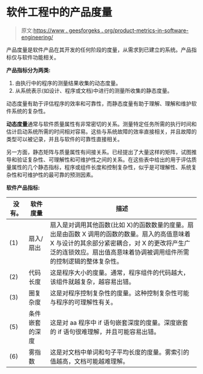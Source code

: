 # 软件工程中的产品度量

> 原文:[https://www . geesforgeks . org/product-metrics-in-software-engineering/](https://www.geeksforgeeks.org/product-metrics-in-software-engineering/)

产品度量是软件产品在其开发的任何阶段的度量，从需求到已建立的系统。产品指标仅与软件功能相关。

**产品指标分为两类:**

1.  由执行中的程序的测量结果收集的动态度量。
2.  从系统表示(如设计、程序或文档)中进行的测量所收集的静态度量。

动态度量有助于评估程序的效率和可靠性，而静态度量有助于理解、理解和维护软件系统的复杂性。

**动态度量**通常与软件质量属性有非常密切的关系。测量特定任务所需的执行时间和估计启动系统所需的时间相对容易。这些与系统故障的效率直接相关，并且故障的类型可以被记录，并且与软件的可靠性直接相关。

另一方面，静态矩阵与质量属性有间接关系。已经提出了大量这样的矩阵，试图推导和验证复杂性、可理解性和可维护性之间的关系。在这些表中给出的用于评估质量属性的几个静态指标，程序或组件长度和控制复杂性，似乎是可理解性、系统复杂性和可维护性的最可靠的预测因素。

**软件产品指标:**

<center>

| 没有。 | 软件度量 | 描述 |
| --- | --- | --- |
| (1) | 扇入/扇出 | 扇入是对调用其他函数(比如 X)的函数数量的度量。扇出是由函数 X 调用的函数的数量。扇入的高值意味着 X 与设计的其余部分紧密耦合，对 X 的更改将产生广泛的连锁效应。扇出值高意味着协调被调用组件所需的控制逻辑的整体复杂性。 |
| (2) | 代码长度 | 这是程序大小的度量。通常，程序组件的代码越大，该组件就越复杂，越容易出错。 |
| (3) | 圈复杂度 | 这是对程序控制复杂性的度量。这种控制复杂性可能与程序的可理解性有关。 | (4) | 标识符长度 | 这是对程序中不同标识符平均长度的度量。标识符越长，程序越容易理解。 |
| (5) | 条件嵌套的深度 | 这是对 aa 程序中 if 语句嵌套深度的度量。深度嵌套的 if 语句很难理解，并且可能容易出错。 |
| (6) | 雾指数 | 这是对文档中单词和句子平均长度的度量。雾索引的值越高，文档可能越难理解。 |

</center>